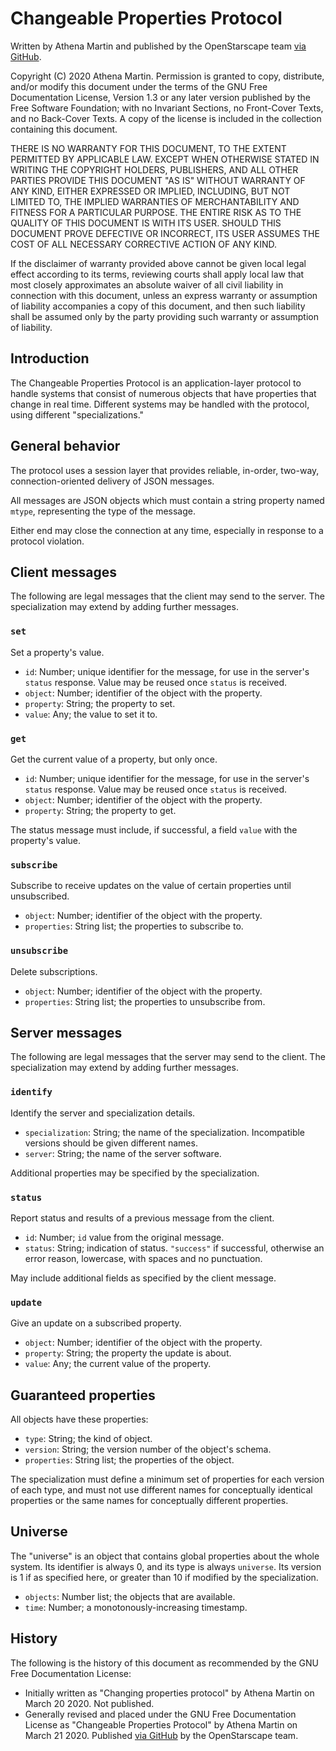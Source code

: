 # Changeable Properties Protocol

Written by Athena Martin and published by the OpenStarscape team [via GitHub](https://github.com/OpenStarscape/Protocol).

Copyright (C) 2020 Athena Martin.
Permission is granted to copy, distribute, and/or modify this document under the terms of the GNU Free Documentation License, Version 1.3 or any later version published by the Free Software Foundation; with no Invariant Sections, no Front-Cover Texts, and no Back-Cover Texts. A copy of the license is included in the collection containing this document.

THERE IS NO WARRANTY FOR THIS DOCUMENT, TO THE EXTENT PERMITTED BY APPLICABLE LAW. EXCEPT WHEN OTHERWISE STATED IN WRITING THE COPYRIGHT HOLDERS, PUBLISHERS, AND ALL OTHER PARTIES PROVIDE THIS DOCUMENT "AS IS" WITHOUT WARRANTY OF ANY KIND, EITHER EXPRESSED OR IMPLIED, INCLUDING, BUT NOT LIMITED TO, THE IMPLIED WARRANTIES OF MERCHANTABILITY AND FITNESS FOR A PARTICULAR PURPOSE. THE ENTIRE RISK AS TO THE QUALITY OF THIS DOCUMENT IS WITH ITS USER. SHOULD THIS DOCUMENT PROVE DEFECTIVE OR INCORRECT, ITS USER ASSUMES THE COST OF ALL NECESSARY CORRECTIVE ACTION OF ANY KIND.

If the disclaimer of warranty provided above cannot be given local legal effect according to its terms, reviewing courts shall apply local law that most closely approximates an absolute waiver of all civil liability in connection with this document, unless an express warranty or assumption of liability accompanies a copy of this document, and then such liability shall be assumed only by the party providing such warranty or assumption of liability.

## Introduction

The Changeable Properties Protocol is an application-layer protocol to handle systems that consist of numerous objects that have properties that change in real time. Different systems may be handled with the protocol, using different "specializations."

## General behavior

The protocol uses a session layer that provides reliable, in-order, two-way, connection-oriented delivery of JSON messages.

All messages are JSON objects which must contain a string property named `mtype`, representing the type of the message.

Either end may close the connection at any time, especially in response to a protocol violation.

## Client messages

The following are legal messages that the client may send to the server. The specialization may extend by adding further messages.

### `set`

Set a property's value.

* `id`: Number; unique identifier for the message, for use in the server's `status` response. Value may be reused once `status` is received.
* `object`: Number; identifier of the object with the property.
* `property`: String; the property to set.
* `value`: Any; the value to set it to.

### `get`

Get the current value of a property, but only once.

* `id`: Number; unique identifier for the message, for use in the server's `status` response. Value may be reused once `status` is received.
* `object`: Number; identifier of the object with the property.
* `property`: String; the property to get.

The status message must include, if successful, a field `value` with the property's value.

### `subscribe`

Subscribe to receive updates on the value of certain properties until unsubscribed.

* `object`: Number; identifier of the object with the property.
* `properties`: String list; the properties to subscribe to.

### `unsubscribe`

Delete subscriptions.

* `object`: Number; identifier of the object with the property.
* `properties`: String list; the properties to unsubscribe from.

## Server messages

The following are legal messages that the server may send to the client. The specialization may extend by adding further messages.

### `identify`

Identify the server and specialization details.

* `specialization`: String; the name of the specialization. Incompatible versions should be given different names.
* `server`: String; the name of the server software.

Additional properties may be specified by the specialization.

### `status`

Report status and results of a previous message from the client.

* `id`: Number; `id` value from the original message.
* `status`: String; indication of status. `"success"` if successful, otherwise an error reason, lowercase, with spaces and no punctuation.

May include additional fields as specified by the client message.

### `update`

Give an update on a subscribed property.

* `object`: Number; identifier of the object with the property.
* `property`: String; the property the update is about.
* `value`: Any; the current value of the property.

## Guaranteed properties

All objects have these properties:

* `type`: String; the kind of object.
* `version`: String; the version number of the object's schema.
* `properties`: String list; the properties of the object.

The specialization must define a minimum set of properties for each version of each type, and must not use different names for conceptually identical properties or the same names for conceptually different properties.

## Universe

The "universe" is an object that contains global properties about the whole system. Its identifier is always 0, and its type is always `universe`. Its version is 1 if as specified here, or greater than 10 if modified by the specialization.

* `objects`: Number list; the objects that are available.
* `time`: Number; a monotonously-increasing timestamp.

## History

The following is the history of this document as recommended by the GNU Free Documentation License:

* Initially written as "Changing properties protocol" by Athena Martin on March 20 2020. Not published.
* Generally revised and placed under the GNU Free Documentation License as "Changeable Properties Protocol" by Athena Martin on March 21 2020. Published [via GitHub](https://github.com/OpenStarscape/Protocol) by the OpenStarscape team.
